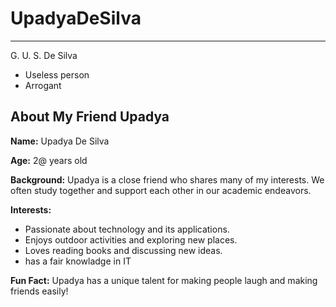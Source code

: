 # UpadyaDeSilva

---

G. U. S. De Silva


- Useless person
- Arrogant

## About My Friend Upadya

**Name:** Upadya De Silva

**Age:** 2@ years old

**Background:** Upadya is a close friend who shares many of my interests. We often study together and support each other in our academic endeavors.

**Interests:** 
- Passionate about technology and its applications.
- Enjoys outdoor activities and exploring new places.
- Loves reading books and discussing new ideas.
- has a fair knowladge in IT

**Fun Fact:** Upadya has a unique talent for making people laugh and making friends easily!

